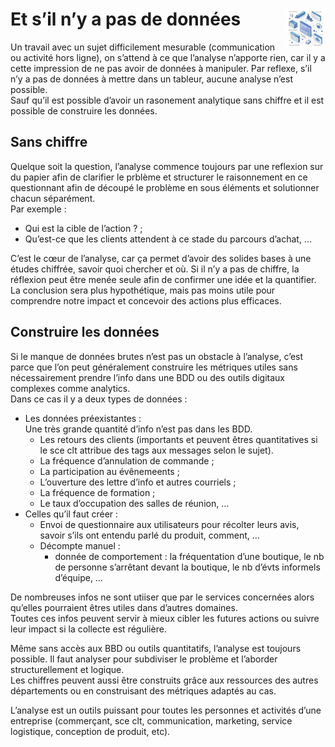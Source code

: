 # Et s’il n’y a pas de données<a href="../../"><img src="../../../assets/atomicDs.png" alt="Data science" align="right" height="64px"></a>
Un travail avec un sujet difficilement mesurable (communication ou activité hors ligne), on s’attend à ce que l’analyse n’apporte rien, car il y a cette impression de ne pas avoir de données à manipuler. Par reflexe, s’il n’y a pas de données à mettre dans un tableur, aucune analyse n’est possible.  
Sauf qu’il est possible d’avoir un rasonement analytique sans chiffre et il est possible de construire les données.  
## Sans chiffre
Quelque soit la question, l’analyse commence toujours par une reflexion sur du papier afin de clarifier le prblème et structurer le raisonnement en ce questionnant afin de découpé le problème en sous éléments et solutionner chacun séparément.  
Par exemple : 
* Qui est la cible de l’action ? ;
* Qu’est-ce que les clients attendent à ce stade du parcours d’achat, …

C’est le cœur de l’analyse, car ça permet d’avoir des solides bases à une études chiffrée, savoir quoi chercher et où. 
Si il n’y a pas de chiffre, la réflexion peut être menée seule afin de confirmer une idée et la quantifier. La conclusion sera plus hypothétique, mais pas moins utile pour comprendre notre impact et concevoir des actions plus efficaces. 
## Construire les données
Si le manque de données brutes n’est pas un obstacle à l’analyse, c’est parce que l’on peut généralement construire les métriques utiles sans nécessairement prendre l’info dans une BDD ou des outils digitaux complexes comme analytics.  
Dans ce cas il y a deux types de données :
* Les données préexistantes :  
  Une très grande quantité d’info n’est pas dans les BDD.   
  * Les retours des clients (importants et peuvent êtres quantitatives si le sce clt attribue des tags aux messages selon le sujet).
  * La fréquence d’annulation de commande ;
  * La participation au évênemeents ;
  * L’ouverture des lettre d’info et autres courriels ;
  * La fréquence de formation ;
  * Le taux d’occupation des salles de réunion, …
* Celles qu’il faut créer :
  * Envoi de questionnaire aux utilisateurs pour récolter leurs avis, savoir s’ils ont entendu parlé du produit, comment, …
  * Décompte manuel :
    * donnée de comportement : la fréquentation d’une boutique, le nb de personne s’arrêtant devant la boutique, le nb d’évts informels d’équipe, …

De nombreuses infos ne sont utiiser que par le services concernées alors qu’elles pourraient êtres utiles dans d’autres domaines.  
Toutes ces infos peuvent servir à mieux cibler les futures actions ou suivre leur impact si la collecte est régulière.

Même sans accès aux BBD ou outils quantitatifs, l’analyse est toujours possible. Il faut analyser pour subdiviser le problème et l’aborder structurellement et logique.  
Les chiffres peuvent aussi être construits grâce aux ressources des autres départements ou en construisant des métriques adaptés au cas.  

L’analyse est un outils puissant pour toutes les personnes et activités d’une entreprise (commerçant, sce clt, communication, marketing, service logistique, conception de produit, etc).